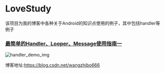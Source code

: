 # LoveStudy
该项目为我的博客中各种关于Android的知识点使用的例子，其中包括handler等例子
### [最简单的Handler、Looper、Message使用指南一](https://blog.csdn.net/wangzhibo666/article/details/86516422)
![handler_demo_img](https://img-blog.csdnimg.cn/20190116233034122.gif)


博客地址:https://blog.csdn.net/wangzhibo666
